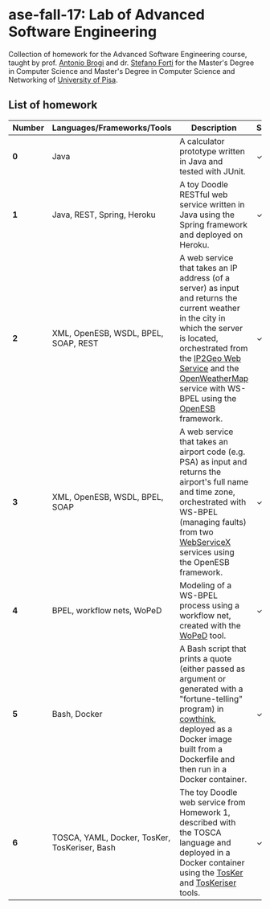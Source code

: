 # ase-fall-17: Lab of Advanced Software Engineering
Collection of homework for the Advanced Software Engineering course, taught by prof. [Antonio Brogi](http://pages.di.unipi.it/brogi/) and dr. [Stefano Forti](http://pages.di.unipi.it/forti/) for the Master's Degree in Computer Science and Master's Degree in Computer Science and Networking of [University of Pisa](http://www.unipi.it).

## List of homework

Number | Languages/Frameworks/Tools | Description | Submitted | Passed
------ | -------------------------- | ----------- | --------- | ------
**0** | Java | A calculator prototype written in Java and tested with JUnit. | ✓ | ✓
**1** | Java, REST, Spring, Heroku | A toy Doodle RESTful web service written in Java using the Spring framework and deployed on Heroku. | ✓ | ✓
**2** | XML, OpenESB, WSDL, BPEL, SOAP, REST | A web service that takes an IP address (of a server) as input and returns the current weather in the city in which the server is located, orchestrated from the [IP2Geo Web Service](https://ws.cdyne.com/ip2geo/ip2geo.asmx) and the [OpenWeatherMap](http://openweathermap.org) service with WS-BPEL using the [OpenESB](http://www.open-esb.net) framework. | ✓ | ✓
**3** | XML, OpenESB, WSDL, BPEL, SOAP | A web service that takes an airport code (e.g. PSA) as input and returns the airport's full name and time zone, orchestrated with WS-BPEL (managing faults) from two [WebServiceX](http://www.webservicex.net/new/Home/Index) services using the OpenESB framework. | ✓ | ✓
**4** | BPEL, workflow nets, WoPeD | Modeling of a WS-BPEL process using a workflow net, created with the [WoPeD](http://woped.dhbw-karlsruhe.de/woped/) tool. | ✓ | ✓
**5** | Bash, Docker | A Bash script that prints a quote (either passed as argument or generated with a "fortune-telling" program) in [cowthink](https://en.wikipedia.org/wiki/Cowthink), deployed as a Docker image built from a Dockerfile and then run in a Docker container. | ✓ | ✓
**6** | TOSCA, YAML, Docker, TosKer, TosKeriser, Bash | The toy Doodle web service from Homework 1, described with the TOSCA language and deployed in a Docker container using the [TosKer](https://github.com/di-unipi-socc/TosKer) and [TosKeriser](https://github.com/di-unipi-socc/TosKeriser) tools. | ✓ | ✓
